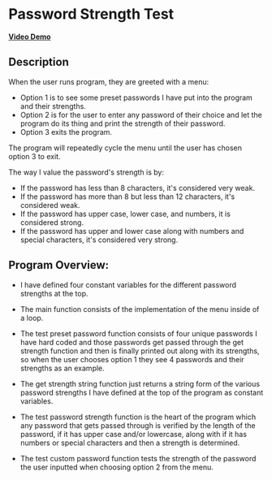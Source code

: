 # Password Strength Test

**[Video Demo](https://youtu.be/hUthuBWwRyI)**

## Description

When the user runs program, they are greeted with a menu:

- Option 1 is to see some preset passwords I have put into the program and their strengths.
- Option 2 is for the user to enter any password of their choice and let the program do its thing and print the strength of their password.
- Option 3 exits the program.

The program will repeatedly cycle the menu until the user has chosen option 3 to exit.

The way I value the password's strength is by:

- If the password has less than 8 characters, it's considered very weak.
- If the password has more than 8 but less than 12 characters, it's considered weak.
- If the password has upper case, lower case, and numbers, it is considered strong.
- If the password has upper and lower case along with numbers and special characters, it's considered very strong.

## Program Overview:

- I have defined four constant variables for the different password strengths at the top.

- The main function consists of the implementation of the menu inside of a loop.

- The test preset password function consists of four unique passwords I have hard coded and those passwords get passed through the get strength function and then is finally printed out along with its strengths, so when the user chooses option 1 they see 4 passwords and their strengths as an example.

- The get strength string function just returns a string form of the various password strengths I have defined at the top of the program as constant variables.

- The test password strength function is the heart of the program which any password that gets passed through is verified by the length of the password, if it has upper case and/or lowercase, along with if it has numbers or special characters and then a strength is determined.

- The test custom password function tests the strength of the password the user inputted when choosing option 2 from the menu.
